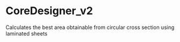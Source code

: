 # CoreDesigner_v2
Calculates the best area obtainable from circular cross section using laminated sheets 
